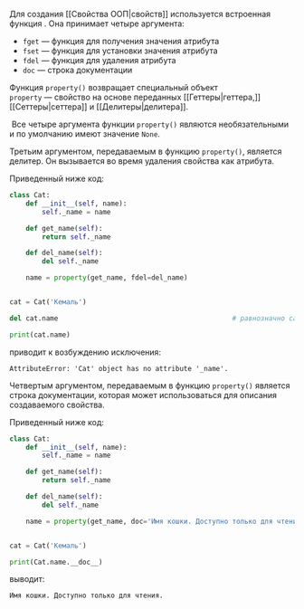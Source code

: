 Для создания [[Свойства ООП|свойств]] используется встроенная функция . Она принимает четыре аргумента:

- `fget` — функция для получения значения атрибута
- `fset` — функция для установки значения атрибута
- `fdel` — функция для удаления атрибута
- `doc` — строка документации

Функция `property()` возвращает специальный объект `property` — свойство на основе переданных [[Геттеры|геттера,]] [[Сеттеры|сеттера]] и [[Делитеры|делитера]].

 Все четыре аргумента функции `property()` являются необязательными и по умолчанию имеют значение `None`.

Третьим аргументом, передаваемым в функцию `property()`, является делитер. Он вызывается во время удаления свойства как атрибута.

Приведенный ниже код:

```python
class Cat:
    def __init__(self, name):
        self._name = name

    def get_name(self):
        return self._name

    def del_name(self):
        del self._name

    name = property(get_name, fdel=del_name)


cat = Cat('Кемаль')

del cat.name                                           # равнозначно cat.del_name()

print(cat.name)
```

приводит к возбуждению исключения:

```no-highlight
AttributeError: 'Cat' object has no attribute '_name'.
```

Четвертым аргументом, передаваемым в функцию `property()` является строка документации, которая может использоваться для описания создаваемого свойства.

Приведенный ниже код:

```python
class Cat:
    def __init__(self, name):
        self._name = name

    def get_name(self):
        return self._name

    def del_name(self):
        del self._name

    name = property(get_name, doc='Имя кошки. Доступно только для чтения.')


cat = Cat('Кемаль')

print(Cat.name.__doc__)
```

выводит:

```no-highlight
Имя кошки. Доступно только для чтения.
```